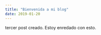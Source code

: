 ```yaml
---
title: "Bienvenida a mi blog"
date: 2019-01-20
---
```

tercer post creado. Estoy enredado con esto.
